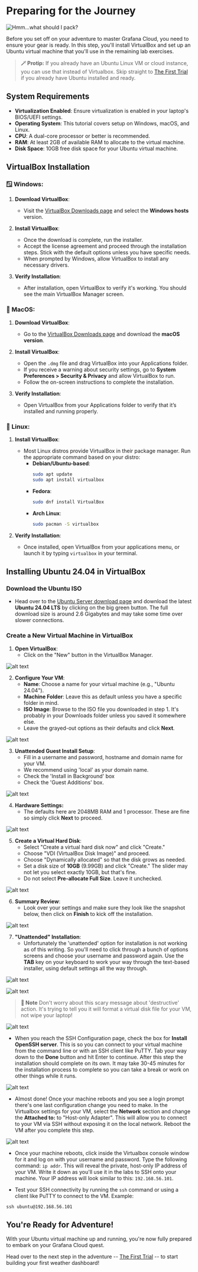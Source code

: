 # Preparing for the Journey
![Hmm...what should I pack?](../images/complete_newbie.webp)

Before you set off on your adventure to master Grafana Cloud, you need to ensure your gear is ready. In this step, you'll install VirtualBox and set up an Ubuntu virtual machine that you'll use in the remaining lab exercises.

> **🪄 Protip:**
> If you already have an Ubuntu Linux VM or cloud instance, you can use that instead of Virtualbox. Skip straight to [The First Trial](../02-the-first-trial/README.md) if you already have Ubuntu installed and ready.

## System Requirements

- **Virtualization Enabled**: Ensure virtualization is enabled in your laptop's BIOS/UEFI settings.
- **Operating System**: This tutorial covers setup on Windows, macOS, and Linux.
- **CPU**: A dual-core processor or better is recommended.
- **RAM**: At least 2GB of available RAM to allocate to the virtual machine.
- **Disk Space**: 10GB free disk space for your Ubuntu virtual machine.

## VirtualBox Installation

### 🪟 Windows:

1. **Download VirtualBox**:
   - Visit the [VirtualBox Downloads page](https://www.virtualbox.org/wiki/Downloads) and select the **Windows hosts** version.
   
2. **Install VirtualBox**:
   - Once the download is complete, run the installer.
   - Accept the license agreement and proceed through the installation steps. Stick with the default options unless you have specific needs.
   - When prompted by Windows, allow VirtualBox to install any necessary drivers.

3. **Verify Installation**:
   - After installation, open VirtualBox to verify it's working. You should see the main VirtualBox Manager screen.

### 🍎 MacOS:

1. **Download VirtualBox**:
   - Go to the [VirtualBox Downloads page](https://www.virtualbox.org/wiki/Downloads) and download the **macOS version**.

2. **Install VirtualBox**:
   - Open the `.dmg` file and drag VirtualBox into your Applications folder.
   - If you receive a warning about security settings, go to **System Preferences > Security & Privacy** and allow VirtualBox to run.
   - Follow the on-screen instructions to complete the installation.

3. **Verify Installation**:
   - Open VirtualBox from your Applications folder to verify that it’s installed and running properly.

### 🐧 Linux:

1. **Install VirtualBox**:
   - Most Linux distros provide VirtualBox in their package manager. Run the appropriate command based on your distro:
     - **Debian/Ubuntu-based**:  
       ```bash
       sudo apt update
       sudo apt install virtualbox
       ```
     - **Fedora**:  
       ```bash
       sudo dnf install VirtualBox
       ```
     - **Arch Linux**:  
       ```bash
       sudo pacman -S virtualbox
       ```

2. **Verify Installation**:
   - Once installed, open VirtualBox from your applications menu, or launch it by typing `virtualbox` in your terminal.

## Installing Ubuntu 24.04 in VirtualBox

### Download the Ubuntu ISO

- Head over to the [Ubuntu Server download page](https://ubuntu.com/download/server) and download the latest **Ubuntu 24.04 LTS** by clicking on the big green button. The full download size is around 2.6 Gigabytes and may take some time over slower connections.

### Create a New Virtual Machine in VirtualBox

1. **Open VirtualBox**:
   - Click on the "New" button in the VirtualBox Manager.

![alt text](../images/virtualbox_create_a_vm.png)

2. **Configure Your VM**:
   - **Name**: Choose a name for your virtual machine (e.g., "Ubuntu 24.04").
   - **Machine Folder**: Leave this as default unless you have a specific folder in mind.
   - **ISO Image**: Browse to the ISO file you downloaded in step 1. It's probably in your Downloads folder unless you saved it somewhere else.
   - Leave the grayed-out options as their defaults and click **Next**.

![alt text](../images/virtualbox_vm_name_and_os.png)

3. **Unattended Guest Install Setup**:
   - Fill in a username and password, hostname and domain name for your VM.
   - We recommend using 'local' as your domain name.
   - Check the 'Install in Background' box
   - Check the 'Guest Additions' box.

![alt text](../images/virtualbox_ubuntu_settings.png)

4. **Hardware Settings:**
   - The defaults here are 2048MB RAM and 1 processor. These are fine so simply click **Next** to proceed.

![alt text](../images/virtualbox_ram_and_cpu.png)

5. **Create a Virtual Hard Disk**:
   - Select "Create a virtual hard disk now" and click "Create."
   - Choose "VDI (VirtualBox Disk Image)" and proceed.
   - Choose "Dynamically allocated" so that the disk grows as needed.
   - Set a disk size of **10GB** (9.99GB) and click "Create." The slider may not let you select exactly 10GB, but that's fine.
   - Do not select **Pre-allocate Full Size**. Leave it unchecked.

![alt text](../images/virtualbox_hard_disk.png)

6. **Summary Review**:
   - Look over your settings and make sure they look like the snapshot below, then click on **Finish** to kick off the installation.

![alt text](../images/virtualbox_review_settings.png)

7. **"Unattended" Installation**:
   - Unfortunately the 'unattended' option for installation is not working as of this writing. So you'll need to click through a bunch of options screens and choose your username and password again. Use the **TAB** key on your keyboard to work your way through the text-based installer, using default settings all the way through.

![alt text](../images/virtualbox_ubuntu_choose_language.png)

![alt text](../images/virtualbox_manual_installer.png)

> **📝 Note**
> Don't worry about this scary message about 'destructive' action. It's trying to tell you it will format a virtual disk file for your VM, not wipe your laptop!

![alt text](../images/virtualbox_confirm_destructive_action.png)

  - When you reach the SSH Configuration page, check the box for **Install OpenSSH server**. This is so you can connect to your virtual machine from the command line or with an SSH client like PuTTY. Tab your way down to the **Done** button and hit Enter to continue. After this step the installation should complete on its own. It may take 30-45 minutes for the installation process to complete so you can take a break or work on other things while it runs.

![alt text](../images/virtualbox_install_ssh_server.png)

  - Almost done! Once your machine reboots and you see a login prompt there's one last configuration change you need to make. In the Virtualbox settings for your VM, select the **Network** section and change the **Attached to:** to "Host-only Adapter". This will allow you to connect to your VM via SSH without exposing it on the local network. Reboot the VM after you complete this step.

![alt text](../images/virtualbox_host_only_network.png)

  - Once your machine reboots, click inside the Virtualbox console window for it and log on with your username and password. Type the following command: `ip addr`. This will reveal the private, host-only IP address of your VM. Write it down as you'll use it in the labs to SSH onto your machine. Your IP address will look similar to this: `192.168.56.101`.

  - Test your SSH connectivity by running the `ssh` command or using a client like PuTTY to connect to the VM. Example:

  ```
  ssh ubuntu@192.168.56.101
  ```

## You're Ready for Adventure!

With your Ubuntu virtual machine up and running, you're now fully prepared to embark on your Grafana Cloud quest.

Head over to the next step in the adventure -- [The First Trial](../02-the-first-trial/README.md) -- to start building your first weather dashboard!
